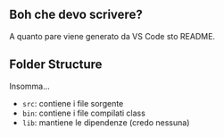 ## Boh che devo scrivere?

A quanto pare viene generato da VS Code sto README.

## Folder Structure

Insomma...

- `src`: contiene i file sorgente
- `bin`: contiene i file compilati class
- `lib`: mantiene le dipendenze (credo nessuna)
